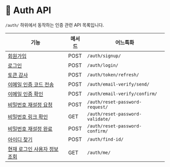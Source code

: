 # 🔐 Auth API

`/auth/` 하위에서 동작하는 인증 관련 API 목록입니다.

| 기능                                       | 메서드  | 어느특화                             |
| ---------------------------------------- | ---- | -------------------------------- |
| [회원가입](signup.md)                        | POST | `/auth/signup/`                  |
| [로그인](login.md)                          | POST | `/auth/login/`                   |
| [토큰 감사](token_refresh.md)                | POST | `/auth/token/refresh/`           |
| [이메일 인증 코드 전송](email_send.md)            | POST | `/auth/email-verify/send/`       |
| [이메일 인증 확인](email_confirm.md)            | POST | `/auth/email-verify/confirm/`    |
| [비밀번호 재설정 요청](reset_password_request.md) | POST | `/auth/reset-password-request/`  |
| [비밀번호 링크 확인](reset_password_validate.md) | GET  | `/auth/reset-password-validate/` |
| [비밀번호 재설정 완료](reset_password_confirm.md) | POST | `/auth/reset-password-confirm/`  |
| [아이디 찾기](find_id.md)                     | POST | `/auth/find-id/`                 |
| [현재 로그인 사용자 정보 조회](me.md)                | GET  | `/auth/me/`                      |
